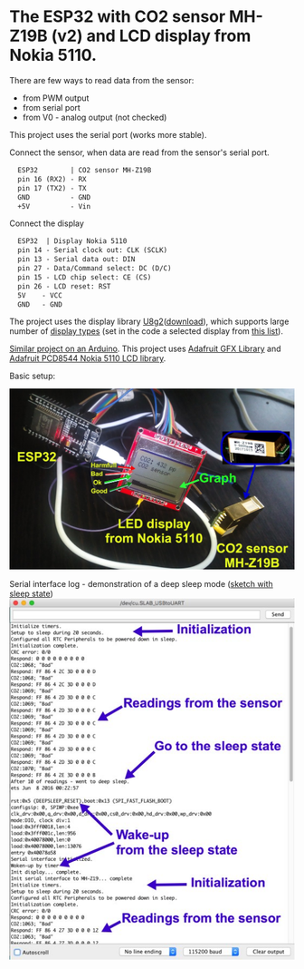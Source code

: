 # The ESP32 with CO2 sensor MH-Z19B (v2) and LCD display from Nokia 5110.
There are few ways to read data from the sensor:
* from PWM output 
* from serial port
* from V0 - analog output (not checked)

This project uses the serial port (works more stable).

Connect the sensor, when data are read from the sensor's serial port.
```
  ESP32        | CO2 sensor MH-Z19B
  pin 16 (RX2) - RX
  pin 17 (TX2) - TX
  GND          - GND
  +5V          - Vin
```
Connect the display
```
  ESP32  | Display Nokia 5110
  pin 14 - Serial clock out: CLK (SCLK)
  pin 13 - Serial data out: DIN
  pin 27 - Data/Command select: DC (D/C)
  pin 15 - LCD chip select: CE (CS)
  pin 26 - LCD reset: RST
  5V    - VCC
  GND   - GND
```
The project uses the display library [U8g2](https://github.com/olikraus/U8g2_Arduino)([download](https://github.com/olikraus/U8g2_Arduino/archive/master.zip)), which supports large number of [display types](https://github.com/olikraus/u8g2/wiki/u8g2setupcpp) (set in the code a selected display from [this list](https://github.com/olikraus/u8g2/blob/master/tools/inoupdate/frame_buffer.ino)).

[Similar project on an Arduino](https://github.com/satr/arduino-with-co2-sensor-mh-z19b-and-lcd-display-nokia-5110). This project uses [Adafruit GFX Library](https://github.com/adafruit/Adafruit-GFX-Library) and [Adafruit PCD8544 Nokia 5110 LCD library](https://github.com/adafruit/Adafruit-PCD8544-Nokia-5110-LCD-library).

Basic setup:

![](docs/images/esp32-with-co2-sensor-mh-z19b-and-graph.jpg)

Serial interface log - demonstration of a deep sleep mode ([sketch with sleep state](esp32-mh-z19b-lcd-5110-with-deep-sleep-sketch/esp32-mh-z19b-lcd-5110-with-deep-sleep-sketch.ino))
![](docs/images/esp32-with-co2-sensor-mh-z19b-and-graph-and-sleep.jpg)
